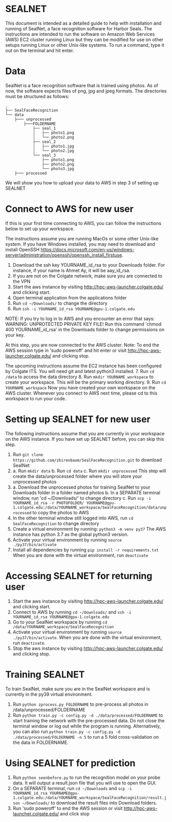 # SEALNET

This document is intended as a detailed guide to help with
installation and running of
SealNet, a face recognition software for Harbor Seals. The
instructions are intended to
run the software on Amazon Web Services (AWS) EC2 cluster running
Linux but they can be
modified for use on other setups running Linux or other Unix-like
systems.
To run a command, type it out on the terminal and hit enter.

# Data

SealNet is a face recognition software that is trained using photos.
As of now, the software
expects files of png, jpg and jpeg formats.
The directories must be structured as follows:
```
.
├── SealFaceRecognition
└── data
    ├─── unprocessed 
        ├───FOLDERNAME
            ├── seal_1
            │   ├── photo1.png
            │   └── photo2.png
            ├── seal_2
            │   ├── photo1.jpg
            │   └── photo2.jpg
            └── seal_3
                ├── photo1.png
                ├── photo2.png
                └── photo3.jpg
    ├─── processed 
```
We will show you how to upload your data to AWS in step 3 of setting up SEALNET

# Connect to AWS for new user

If this is your first time connecting to AWS, you can follow the instructions
below to set up your workspace. 

The instructions assume you are running MacOs or some other Unix-like
system. If you have
Windows installed, you may need to download and install OpenSSH
https://docs.microsoft.com/en-us/windows-server/administration/openssh/openssh_install_firstuse.
1. Download the ssh key YOURNAME_id_rsa to your Downloads folder.
For instance, if your name is Ahmet Ay, it will be aay_id_rsa.
2. If you are not on the Colgate network, make sure you are connected
to the VPN
3. Start the aws instance by visiting http://hpc-aws-launcher.colgate.edu/ and clicking start.
4. Open terminal application from the applications folder
5. Run `cd ~/Downloads/` to change the directory
6. Run `ssh -i YOURNAME_id_rsa YOURNAME@gpu-1.colgate.edu`

NOTE: If you try to log in to AWS and you encounter an error that says:
    WARNING: UNPROTECTED PRIVATE KEY FILE!
Run this command 'chmod 400 YOURNAME_id_rsa' in the Downloads folder to
change permissions on your key.

At this step, you are now connected to the AWS cluster. 
Note: To end the AWS session type in 'sudo poweroff' and hit enter
or visit http://hpc-aws-launcher.colgate.edu/ and clicking stop.

The upcoming instructions assume the EC2 instance has been configured by
Colgate ITS. You will need git and latest python3 installed. 
7. Run `cd /data` to access the data directory
8. Run `mkdir YOURNAME_workspace` to create your workspace. This will be
the primary working directory.
9. Run `cd YOURNAME_workspace`
Now you have created your own workspace on the AWS cluster. Whenever you
connect to AWS next time, please cd to this workspace to run your code.

# Setting up SEALNET for new user

The following instructions assume that you are currently in your workspace
on the AWS instance. If you have set up SEALNET before, you can skip this 
step.

1. Run `git clone https://github.com/zbirenbaum/SealFaceRecognition.git` to
download SealNet
2.  a. Run `mkdir data`
    b. Run `cd data`
    c. Run `mkdir unprocessed` 
    This step will create the data/unprocessed folder where you will store your 
    unprocessed photos
3. a. Download the unprocessed photos for training SealNet to your Downloads
folder in a folder named photos
    b. In a SEPARATE terminal window, run 'cd ~/Downloads/' to change
directory
    c. Run 
`scp -i YOURNAME_id_rsa -r PHOTOFOLDER/ YOURNAME@gpu-1.colgate.edu:/data/YOURNAME_workspace/SealFaceRecognition/data/unprocessed` 
to copy the photos to AWS
4. In the other terminal window still logged into AWS, run `cd SealFaceRecognition` to change directory
5. Create a virtual environment by running:
`python3 -m venv py37`
The AWS instance has python 3.7 as the global python3 version.
6. Activate your virtual environment by running `source ./py37/bin/activate`
7. Install all dependencies by running `pip install -r requirements.txt`
When you are done with the virtual environment, run `deactivate`

# Accessing SEALNET for returning user

1. Start the aws instance by visiting http://hpc-aws-launcher.colgate.edu/ and clicking start.
2. Connect to AWS by running `cd ~/Downloads/` 
and  `ssh -i YOURNAME_id_rsa YOURNAME@gpu-1.colgate.edu`
3. Go to your SealNet workspace by running
`cd /data/YOURNAME_workspace/SealFaceRecognition` 
4. Activate your virtual environment by running `source ./py37/bin/activate`.
When you are done with the virtual environment, run `deactivate`.
5. Stop the aws instance by visiting http://hpc-aws-launcher.colgate.edu/ and clicking stop.

# Training SEALNET

To train SealNet, make sure you are in the SealNet workspace and is 
currently in the py39 virtual environment.

1. Run `python zprocess.py FOLDERNAME` to pre-process all photos in 
/data/unprocessed/FOLDERNAME 
2. Run `python train.py -c config.py -d ./data/processed/FOLDERNAME` to start training
the network with the pre-processed data. Do not close the
terminal window or log out while the program is running.
Alternatively, you can also run `python train.py -c config.py -d ./data/processed/FOLDERNAME -n 5`
to run a 5 fold cross-validation on the data in FOLDERNAME.

# Using SEALNET for prediction

1. Run `python seenbefore.py` to run the recognition model on your probe data. It will output 
a result.json file that you will use to open the GUI.
2. On a SEPARATE terminal, run `cd ~/Downloads` and
`scp -i YOURNAME_id_rsa YOURNAME@gpu-1.colgate.edu:/data/YOURNAME_workspace/SealFaceRecognition/result.json ~/Downloads/`
to download the result files into Download folders.
3. Run 'sudo poweroff' to end the AWS session or visit http://hpc-aws-launcher.colgate.edu/ 
and click stop
